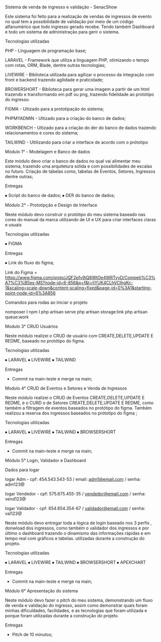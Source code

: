 Sistema de venda de ingresso e validação - SenacShow


Este sistema foi feito para a realização de vendas de ingressos de evento no qual tem a possibilidade de validação por meio de um código alfanumérico que todo ingresso gerado recebe. Tendo também Dashboard e todo um sistema de administração para gerir o sistema.


Tecnologias utilizadas 


PHP - Linguagem de programação base;

LARAVEL - Framework que utiliza a linguagem PHP, otimizando o tempo com rotas, ORM, Blade, dentre outras tecnologias;

LIVEWIRE - Biblioteca utilizada para agilizar o processo da integração com front e backend trazendo agilidade e praticidade;

BROWERSHORT - Biblioteca para gerar uma imagem a partir de um html trazendo e transformando em pdf ou png, trazendo fidelidade ao protótipo do ingresso.

FIGMA - Ultizado para a prototipação do sistema;

PHPMYADMIN - Ultizado para a criação do banco de dados;

WORKBENCH - Ultizado para a criação do der do  banco de dados trazendo relacionamentos e cores do sistema;

TAILWIND - Ultilizando para criar a interface de acordo com o prótotipo

Módulo 1° - Modelagem e Banco de dados

Este módulo devo criar o banco de dados no qual vai alimentar meu sistema, trazendo uma arquitetura sólida e com possibilidades de escalas no futuro. Criação de tabelas como, tabelas de Eventos, Setores, Ingressos dentre outras;




Entregas 

⦁	Script do banco de dados;
⦁	DER do banco de dados;





Módulo 2° - Prototipção e Design de Interface 

Neste módulo devo construir o protótipo do meu sistema baseado nas cores do manual da marca utilizando de UI e UX para criar interfaces claras e usuais


Tecnologias utilizadas 

⦁	FIGMA

Entregas 

⦁	Link do fluxo do figma;

Link do Figma = https://www.figma.com/proto/JQF2pfv9iQ6WtOe4WRTyyD/Competi%C3%A7%C3%B5es-MS?node-id=6-856&p=f&t=IjYUK4CLhVCIhgKc-1&scaling=scale-down&content-scaling=fixed&page-id=0%3A1&starting-point-node-id=6%3A856


Comandos para rodas ao iniciar o projeto

nomposer I
npm I
php artisan serve
php artisan storage:link
php artisan queue:work



Modulo 3° CRUD Usuários

Neste módulo realizei o CRUD de usuário com CREATE,DELETE,UPDATE E REDME, baseado no protótipo do  figma.


Tecnologias utilizadas

⦁	LARAVEL
⦁	LIVEWIRE
⦁	TAILWIND

Entregas

* Commit na main-teste e merge na main;


Modulo 4° CRUD de Eventos e Setores e Venda de Ingressos

Neste módulo realizei o CRUD de Eventos  CREATE,DELETE,UPDATE E REDME, e o CURD o de Setores CREATE,DELETE,UPDATE E REDME, como também a filtragem de eventos baseados no protótipo do  figma. Também realizou a reserva dos ingressos baseados no prótotipo do figma ;


Tecnologias utilizadas

⦁	LARAVEL
⦁	LIVEWIRE
⦁	TAILWIND
⦁	BROWSERSHORT

Entregas

* Commit na main-teste e merge na main;


Módulo 5° Login, Validador e Dashboard



Dados para logar


logar Adm  - cpf: 454.543.543-53 / email:  adm1@email.com / senha: adm123@




logar Vendedor  - cpf: 575.675.455-35 /  vendedor@email.com / senha: vend123@




logar Validador  - cpf: 654.654.354-67 / validador@email.com / senha: val123@



Neste módulo devo entregar toda a lógica de login baseado nos 3 perfis , donwload dos ingressos, como também o validador dos ingressos e por último o dashboard trazendo o dinamismo das informações rápidas e em tempo real com gráficos e tabelas.
 utilizadas durante a construção do projeto.


Tecnologias utilizadas

⦁	LARAVEL
⦁	LIVEWIRE
⦁	TAILWIND
⦁	BROWSERSHORT
⦁	APEXCHART

Entregas

* Commit na main-teste e merge na main;

Módulo 6° Apresentação do sistema

Neste módulo devo fazer o pitch do meu sistema, demonstrando um fluxo de venda e validação do ingresso, assim como demonstrar quais foram minhas dificuldades, facilidades, e as tecnologias que foram utilizada e porque foram utilizadas durante a construção do projeto.

Entregas

* Pitch de 10 minutos;

